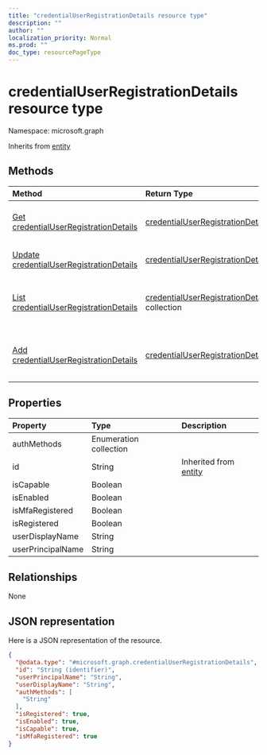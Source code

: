 ```yaml
---
title: "credentialUserRegistrationDetails resource type"
description: ""
author: ""
localization_priority: Normal
ms.prod: ""
doc_type: resourcePageType
---
```


# credentialUserRegistrationDetails resource type


Namespace: microsoft.graph




Inherits from [entity](../resources/entity.md)

## Methods
|Method|Return Type|Description|
|:---|:---|:---|
|[Get credentialUserRegistrationDetails](../api/credentialuserregistrationdetails-get.md)|[credentialUserRegistrationDetails](../resources/credentialuserregistrationdetails.md)|Read properties and relationships of the [credentialUserRegistrationDetails](../resources/credentialuserregistrationdetails.md) object.|
|[Update credentialUserRegistrationDetails](../api/credentialuserregistrationdetails-update.md)|[credentialUserRegistrationDetails](../resources/credentialuserregistrationdetails.md)|Update the properties of a [credentialUserRegistrationDetails](../resources/credentialuserregistrationdetails.md) object.|
|[List credentialUserRegistrationDetails](../api/reportroot-list-credentialuserregistrationdetails.md)|[credentialUserRegistrationDetails](../resources/credentialuserregistrationdetails.md) collection|Get the credentialUserRegistrationDetailses from the credentialUserRegistrationDetails navigation property.|
|[Add credentialUserRegistrationDetails](../api/reportroot-post-credentialuserregistrationdetails.md)|[credentialUserRegistrationDetails](../resources/credentialuserregistrationdetails.md)|Add credentialUserRegistrationDetails by posting to the credentialUserRegistrationDetails collection.|

## Properties
|Property|Type|Description|
|:---|:---|:---|
|authMethods|Enumeration collection||
|id|String| Inherited from [entity](../resources/entity.md)|
|isCapable|Boolean||
|isEnabled|Boolean||
|isMfaRegistered|Boolean||
|isRegistered|Boolean||
|userDisplayName|String||
|userPrincipalName|String||

## Relationships
None

## JSON representation
Here is a JSON representation of the resource.
<!-- {
  "blockType": "resource",
  "keyProperty": "id",
  "@odata.type": "microsoft.graph.credentialUserRegistrationDetails",
  "baseType": "microsoft.graph.entity",
  "openType": false
}
-->
``` json
{
  "@odata.type": "#microsoft.graph.credentialUserRegistrationDetails",
  "id": "String (identifier)",
  "userPrincipalName": "String",
  "userDisplayName": "String",
  "authMethods": [
    "String"
  ],
  "isRegistered": true,
  "isEnabled": true,
  "isCapable": true,
  "isMfaRegistered": true
}
```

